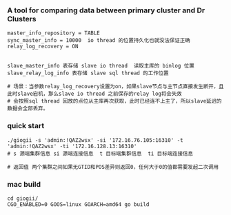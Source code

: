 ### A tool for comparing data between primary cluster and Dr Clusters

```shell
master_info_repository = TABLE
sync_master_info = 10000  io thread 的位置持久化也就没法保证正确
relay_log_recovery = ON 


slave_master_info 表存储 slave io thread  读取主库的 binlog 位置
slave_relay_log_info 表存储 slave sql thread 的工作位置

# 场景：当参数relay_log_recovery设置为on，如果slave节点与主节点直接发生断开，且此时slave宕机，那么slave io thread 之前保存的relay log将会失效
# 会按照sql thread 回放的点位从主库再次获取，此时已经连不上主了，所以slave延迟的数据会全部丢弃。
```


### quick start
```shell
./giogii -s 'admin:!QAZ2wsx' -si '172.16.76.105:16310' -t 'admin:!QAZ2wsx' -ti '172.16.128.13:16310'
# s 源端集群信息 si 源端连接信息  t 目标端集群信息  ti 目标端连接信息

# 返回值 两个集群之间如果无GTID和POS差异则返回0，任何大于0的值都需要发起二次调用
```

### mac build 
```shell
cd giogii/
CGO_ENABLED=0 GOOS=linux GOARCH=amd64 go build
```